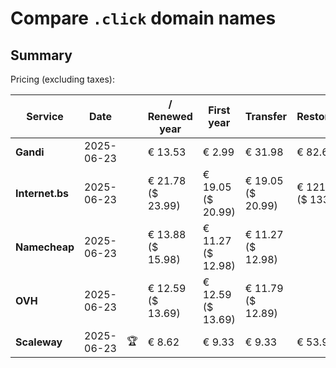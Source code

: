 # Compare `.click` domain names

## Summary

Pricing (excluding taxes):

| Service | Date |  | / Renewed year | First year | Transfer | Restoration |
|--|--|--|--|--|--|--|
| **Gandi** | 2025-06-23 |  | € 13.53 | € 2.99 | € 31.98 | € 82.65 |
| **Internet.bs** | 2025-06-23 |  | € 21.78<br>($ 23.99) | € 19.05<br>($ 20.99) | € 19.05<br>($ 20.99) | € 121.62<br>($ 133.99) |
| **Namecheap** | 2025-06-23 |  | € 13.88<br>($ 15.98) | € 11.27<br>($ 12.98) | € 11.27<br>($ 12.98) |  |
| **OVH** | 2025-06-23 |  | € 12.59<br>($ 13.69) | € 12.59<br>($ 13.69) | € 11.79<br>($ 12.89) |  |
| **Scaleway** | 2025-06-23 | 🏆 | € 8.62 | € 9.33 | € 9.33 | € 53.91 |
